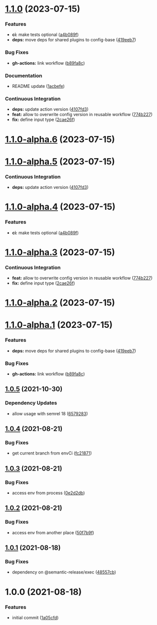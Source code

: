# [1.1.0](https://github.com/gliech/semantic-release-config-github-ansible-role/compare/v1.0.5...v1.1.0) (2023-07-15)


### Features

* **ci:** make tests optional ([a4b089f](https://github.com/gliech/semantic-release-config-github-ansible-role/commit/a4b089fd90f126c82174a44116d71f424bbbeaee))
* **deps:** move deps for shared plugins to config-base ([419eeb7](https://github.com/gliech/semantic-release-config-github-ansible-role/commit/419eeb7cacb7666e79cefa2a236a8c202b4e92bb))


### Bug Fixes

* **gh-actions:** link workflow ([b89fa8c](https://github.com/gliech/semantic-release-config-github-ansible-role/commit/b89fa8c35d550de0647659512feb750d2c8661da))


### Documentation

* README update ([1acbefe](https://github.com/gliech/semantic-release-config-github-ansible-role/commit/1acbefefcbef61dfae825a4a146f7432f5985dc8))


### Continuous Integration

* **deps:** update action version ([4107fd3](https://github.com/gliech/semantic-release-config-github-ansible-role/commit/4107fd309c691379601a707dfe4955719f790923))
* **feat:** allow to overwrite config version in reusable workflow ([774b227](https://github.com/gliech/semantic-release-config-github-ansible-role/commit/774b227b5396b8072d6579ec0ac6917c1de0fde0))
* **fix:** define input type ([2cae26f](https://github.com/gliech/semantic-release-config-github-ansible-role/commit/2cae26fe3e4c019371708eb4b886873a61122947))

# [1.1.0-alpha.6](https://github.com/gliech/semantic-release-config-github-ansible-role/compare/v1.1.0-alpha.5...v1.1.0-alpha.6) (2023-07-15)

# [1.1.0-alpha.5](https://github.com/gliech/semantic-release-config-github-ansible-role/compare/v1.1.0-alpha.4...v1.1.0-alpha.5) (2023-07-15)


### Continuous Integration

* **deps:** update action version ([4107fd3](https://github.com/gliech/semantic-release-config-github-ansible-role/commit/4107fd309c691379601a707dfe4955719f790923))

# [1.1.0-alpha.4](https://github.com/gliech/semantic-release-config-github-ansible-role/compare/v1.1.0-alpha.3...v1.1.0-alpha.4) (2023-07-15)


### Features

* **ci:** make tests optional ([a4b089f](https://github.com/gliech/semantic-release-config-github-ansible-role/commit/a4b089fd90f126c82174a44116d71f424bbbeaee))

# [1.1.0-alpha.3](https://github.com/gliech/semantic-release-config-github-ansible-role/compare/v1.1.0-alpha.2...v1.1.0-alpha.3) (2023-07-15)


### Continuous Integration

* **feat:** allow to overwrite config version in reusable workflow ([774b227](https://github.com/gliech/semantic-release-config-github-ansible-role/commit/774b227b5396b8072d6579ec0ac6917c1de0fde0))
* **fix:** define input type ([2cae26f](https://github.com/gliech/semantic-release-config-github-ansible-role/commit/2cae26fe3e4c019371708eb4b886873a61122947))

# [1.1.0-alpha.2](https://github.com/gliech/semantic-release-config-github-ansible-role/compare/v1.1.0-alpha.1...v1.1.0-alpha.2) (2023-07-15)

# [1.1.0-alpha.1](https://github.com/gliech/semantic-release-config-github-ansible-role/compare/v1.0.5...v1.1.0-alpha.1) (2023-07-15)


### Features

* **deps:** move deps for shared plugins to config-base ([419eeb7](https://github.com/gliech/semantic-release-config-github-ansible-role/commit/419eeb7cacb7666e79cefa2a236a8c202b4e92bb))


### Bug Fixes

* **gh-actions:** link workflow ([b89fa8c](https://github.com/gliech/semantic-release-config-github-ansible-role/commit/b89fa8c35d550de0647659512feb750d2c8661da))

## [1.0.5](https://github.com/gliech/semantic-release-config-github-ansible-role/compare/v1.0.4...v1.0.5) (2021-10-30)


### Dependency Updates

* allow usage with semrel 18 ([6579283](https://github.com/gliech/semantic-release-config-github-ansible-role/commit/6579283653be3eeeecbd47211b4d540243a82359))

## [1.0.4](https://github.com/gliech/semantic-release-config-github-ansible-role/compare/v1.0.3...v1.0.4) (2021-08-21)


### Bug Fixes

* get current branch from envCi ([fc21871](https://github.com/gliech/semantic-release-config-github-ansible-role/commit/fc218711a339922aafbc312559546a7d70923222))

## [1.0.3](https://github.com/gliech/semantic-release-config-github-ansible-role/compare/v1.0.2...v1.0.3) (2021-08-21)


### Bug Fixes

* access env from process ([0e2d2db](https://github.com/gliech/semantic-release-config-github-ansible-role/commit/0e2d2db7d616ab16ab2dfd3959fb44c0adef52b6))

## [1.0.2](https://github.com/gliech/semantic-release-config-github-ansible-role/compare/v1.0.1...v1.0.2) (2021-08-21)


### Bug Fixes

* access env from another place ([50f7b9f](https://github.com/gliech/semantic-release-config-github-ansible-role/commit/50f7b9fddc905ef09ff3b14717fa92f8198023f2))

## [1.0.1](https://github.com/gliech/semantic-release-config-github-ansible-role/compare/v1.0.0...v1.0.1) (2021-08-18)


### Bug Fixes

* dependency on @semantic-release/exec ([48557cb](https://github.com/gliech/semantic-release-config-github-ansible-role/commit/48557cb71981d90865d11e84a9a40e67b8e64ffe))

# 1.0.0 (2021-08-18)


### Features

* initial commit ([1a05cfd](https://github.com/gliech/semantic-release-config-github-ansible-role/commit/1a05cfd728235179b112429c8b94b2cd2e763600))
